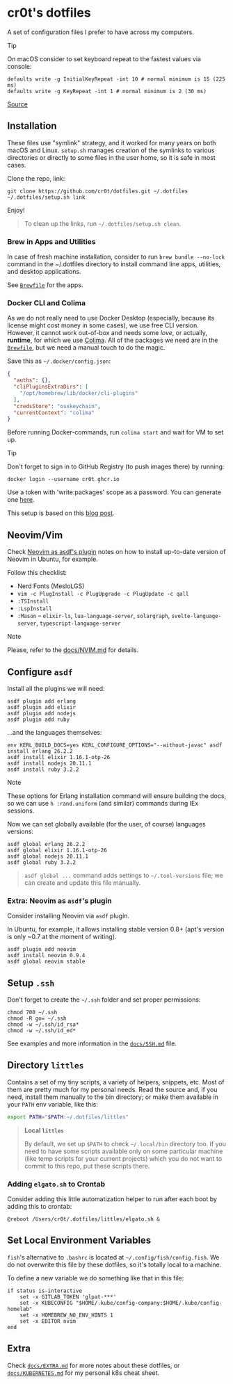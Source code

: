 # cr0t's dotfiles

A set of configuration files I prefer to have across my computers.

> [!tip]
>
> On macOS consider to set keyboard repeat to the fastest values via console:
>
> ```console
> defaults write -g InitialKeyRepeat -int 10 # normal minimum is 15 (225 ms)
> defaults write -g KeyRepeat -int 1 # normal minimum is 2 (30 ms)
> ```
>
> [Source](https://apple.stackexchange.com/questions/10467/how-to-increase-keyboard-key-repeat-rate-on-os-x)

## Installation

These files use "symlink" strategy, and it worked for many years on both macOS
and Linux. `setup.sh` manages creation of the symlinks to various directories
or directly to some files in the user home, so it is safe in most cases.

Clone the repo, link:

```console
git clone https://github.com/cr0t/dotfiles.git ~/.dotfiles
~/.dotfiles/setup.sh link
```

Enjoy!

> To clean up the links, run `~/.dotfiles/setup.sh clean`.

### Brew in Apps and Utilities

In case of fresh machine installation, consider to run `brew bundle --no-lock`
command in the ~/.dotfiles directory to install command line apps, utilities,
and desktop applications.

See [`Brewfile`](Brewfile) for the apps.

### Docker CLI and Colima

As we do not really need to use Docker Desktop (especially, because its license
might cost money in some cases), we use free CLI version. However, it cannot
work out-of-box and needs some _love_, or actually, **runtime**, for which we
use [Colima](https://github.com/abiosoft/colima). All of the packages we need
are in the [`Brewfile`](Brewfile), but we need a manual touch to do the magic.

Save this as `~/.docker/config.json`:

```json
{
  "auths": {},
  "cliPluginsExtraDirs": [
    "/opt/homebrew/lib/docker/cli-plugins"
  ],
  "credsStore": "osxkeychain",
  "currentContext": "colima"
}
```

Before running Docker-commands, run `colima start` and wait for VM to set up.

> [!tip]
>
> Don't forget to sign in to GitHub Registry (to push images there) by running:
>
> `docker login --username cr0t ghcr.io`
>
> Use a token with 'write:packages' scope as a password. You can generate one
> [here](https://github.com/settings/tokens).

This setup is based on this [blog post](https://dev.to/elliotalexander/how-to-use-docker-without-docker-desktop-on-macos-217m).

## Neovim/Vim

Check [Neovim as asdf's plugin](#extra-neovim-as-asdfs-plugin) notes on how to
install up-to-date version of Neovim in Ubuntu, for example.

Follow this checklist:

- Nerd Fonts (MesloLGS)
- `vim -c PlugInstall -c PlugUpgrade -c PlugUpdate -c qall`
- `:TSInstall`
- `:LspInstall`
- `:Mason` – `elixir-ls`, `lua-language-server`, `solargraph`, `svelte-language-server`, `typescript-language-server`

> [!note]
>
> Please, refer to the [docs/NVIM.md](docs/NVIM.md) for details.

## Configure `asdf`

Install all the plugins we will need:

```console
asdf plugin add erlang
asdf plugin add elixir
asdf plugin add nodejs
asdf plugin add ruby
```

…and the languages themselves:

```console
env KERL_BUILD_DOCS=yes KERL_CONFIGURE_OPTIONS="--without-javac" asdf install erlang 26.2.2
asdf install elixir 1.16.1-otp-26
asdf install nodejs 20.11.1
asdf install ruby 3.2.2
```

> [!note]
>
> These options for Erlang installation command will ensure building the docs,
> so we can use `h :rand.uniform` (and similar) commands during IEx sessions.

Now we can set globally available (for the user, of course) languages versions:

```console
asdf global erlang 26.2.2
asdf global elixir 1.16.1-otp-26
asdf global nodejs 20.11.1
asdf global ruby 3.2.2
```

> `asdf global ...` command adds settings to `~/.tool-versions` file; we can
> create and update this file manually.

### Extra: Neovim as `asdf`'s plugin

Consider installing Neovim via `asdf` plugin.

In Ubuntu, for example, it allows installing stable version 0.8+ (apt's version
is only ~0.7 at the moment of writing).

```console
asdf plugin add neovim
asdf install neovim 0.9.4
asdf global neovim stable
```

## Setup `.ssh`

Don't forget to create the `~/.ssh` folder and set proper permissions:

```console
chmod 700 ~/.ssh
chmod -R go= ~/.ssh
chmod -w ~/.ssh/id_rsa*
chmod -w ~/.ssh/id_ed*
```

See examples and more information in the [`docs/SSH.md`](docs/SSH.md) file.

## Directory `littles`

Contains a set of my tiny scripts, a variety of helpers, snippets, etc. Most of
them are pretty much for my personal needs. Read the source and, if you need,
install them manually to the bin directory; or make them available in your
`PATH` env variable, like this:

```bash
export PATH="$PATH:~/.dotfiles/littles"
```

> **Local `littles`**
>
> By default, we set up `$PATH` to check `~/.local/bin` directory too. If you
> need to have some scripts available only on some particular machine (like
> temp scripts for your current projects) which you do not want to commit to
> this repo, put these scripts there.

### Adding `elgato.sh` to Crontab

Consider adding this little automatization helper to run after each boot by
adding this to crontab:

```text
@reboot /Users/cr0t/.dotfiles/littles/elgato.sh &
```

## Set Local Environment Variables

`fish`'s alternative to `.bashrc` is located at `~/.config/fish/config.fish`.
We do not overwrite this file by these dotfiles, so it's totally local to a
machine.

To define a new variable we do something like that in this file:

```fish
if status is-interactive
    set -x GITLAB_TOKEN 'glpat-***'
    set -x KUBECONFIG "$HOME/.kube/config-company:$HOME/.kube/config-homelab"
    set -x HOMEBREW_NO_ENV_HINTS 1
    set -x EDITOR nvim
end
```

## Extra

Check [`docs/EXTRA.md`](docs/EXTRA.md) for more notes about these dotfiles, or
[`docs/KUBERNETES.md`](docs/KUBERNETES.md) for my personal k8s cheat sheet.
